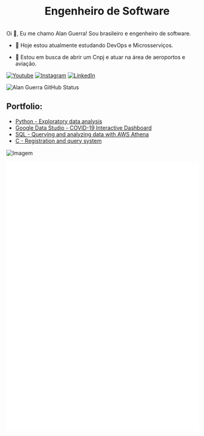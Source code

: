 <!--título-->
<div id="user-content-toc">
  <ul align="center">
    <summary>
      <h1 style="display: inline-block">Engenheiro de Software</h1>
    </summary>
  </ul>
</div>

<!-- Apresentação -->
<p>
  Oi 👋, Eu me chamo Alan Guerra! Sou brasileiro e engenheiro de software.

  - 🌱 Hoje estou atualmente estudando DevOps e Microsserviços.

  - 🔭 Estou em busca de abrir um Cnpj e atuar na área de aeroportos e aviação.
</p>

<!-- Links -->
[![Youtube](https://img.shields.io/badge/YouTube-FF0000?style=for-the-badge&logo=youtube&logoColor=white)](https://www.youtube.com/@alanguerra23)
[![Instagram](https://img.shields.io/badge/Instagram-E4405F?style=for-the-badge&logo=instagram&logoColor=white)](https://www.instagram.com/alanlimadasilvaguerra/)
[![LinkedIn](https://img.shields.io/badge/LinkedIn-0077B5?style=for-the-badge&logo=linkedin&logoColor=white)](https://www.linkedin.com/in/alanguerra23/)

<!-- Github Status -->
![Alan Guerra GitHub Status](https://github-readme-stats.vercel.app/api?username=alanguerra23&show_icons=true&theme=dracula)

## Portfolio:
- [Python - Exploratory data analysis](https://github.com/VariableBee/EDA_Loggi)
- [Google Data Studio - COVID-19 Interactive Dashboard](https://github.com/VariableBee/COVID_19_DASHBOARD)
- [SQL - Querying and analyzing data with AWS Athena](https://github.com/VariableBee/AWS_Athena_Queries)
- [C - Registration and query system](https://github.com/VariableBee/Cartorio)

<!-- GIF -->
<p align="left">
  <img align="center" src="https://media.tenor.com/YzianjI6Ca0AAAAe/lofi.png" alt="Imagem">
</p>


![Svg do Metrics](./github-metrics.svg)

